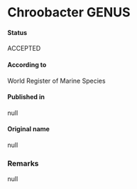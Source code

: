 Chroobacter GENUS
=======

#### Status
ACCEPTED

#### According to
World Register of Marine Species

#### Published in
null

#### Original name
null

### Remarks
null